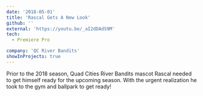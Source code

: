 ```yaml
---
date: '2018-05-01'
title: 'Rascal Gets A New Look'
github: ''
external: 'https://youtu.be/_aI2dDAdS9M'
tech:
  - Premiere Pro

company: 'QC River Bandits'
showInProjects: true
---
```


Prior to the 2018 season, Quad Cities River Bandits mascot Rascal needed to get himself ready for the upcoming season. With the urgent realization he took to the gym and ballpark to get ready!
